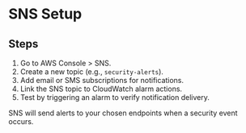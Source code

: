 # SNS Setup

## Steps
1. Go to AWS Console > SNS.
2. Create a new topic (e.g., `security-alerts`).
3. Add email or SMS subscriptions for notifications.
4. Link the SNS topic to CloudWatch alarm actions.
5. Test by triggering an alarm to verify notification delivery.

SNS will send alerts to your chosen endpoints when a security event occurs.